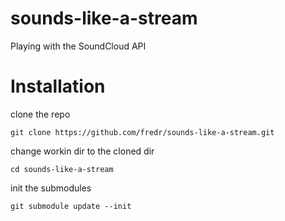 sounds-like-a-stream
====================

Playing with the SoundCloud API

Installation
====================
clone the repo
    
    git clone https://github.com/fredr/sounds-like-a-stream.git

change workin dir to the cloned dir

    cd sounds-like-a-stream

init the submodules

    git submodule update --init